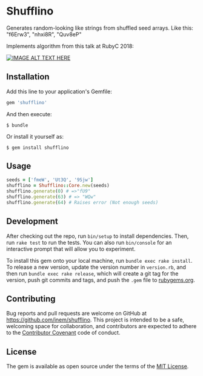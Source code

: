 # Shufflino

Generates random-looking like strings from shuffled seed arrays. Like this: "f6Erw3", "nhxi8R", "Quv8eP"

Implements algorithm from this talk at RubyC 2018:

[![IMAGE ALT TEXT HERE](https://img.youtube.com/vi/71r8HYaxKKM/0.jpg)](https://www.youtube.com/watch?v=71r8HYaxKKM)

## Installation

Add this line to your application's Gemfile:

```ruby
gem 'shufflino'
```

And then execute:

    $ bundle

Or install it yourself as:

    $ gem install shufflino

## Usage

```ruby
seeds = ['fmeW', 'Ut3Q', '9Sjw']
shufflino = Shufflino::Core.new(seeds)
shufflino.generate(0) # =>"fU9"
shufflino.generate(63) # => "WQw"
shufflino.generate(64) # Raises error (Not enough seeds)
```

## Development

After checking out the repo, run `bin/setup` to install dependencies. Then, run `rake test` to run the tests. You can also run `bin/console` for an interactive prompt that will allow you to experiment.

To install this gem onto your local machine, run `bundle exec rake install`. To release a new version, update the version number in `version.rb`, and then run `bundle exec rake release`, which will create a git tag for the version, push git commits and tags, and push the `.gem` file to [rubygems.org](https://rubygems.org).

## Contributing

Bug reports and pull requests are welcome on GitHub at https://github.com/inem/shufflino. This project is intended to be a safe, welcoming space for collaboration, and contributors are expected to adhere to the [Contributor Covenant](http://contributor-covenant.org) code of conduct.

## License

The gem is available as open source under the terms of the [MIT License](https://opensource.org/licenses/MIT).
